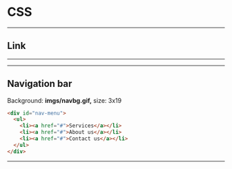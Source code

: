 # CSS

---

## Link

---

<!-- .slide: data-background-image="1-link.gif" -->

---

## Navigation bar

Background: **imgs/navbg.gif,** size: 3x19

```html
<div id="nav-menu">
  <ul>
    <li><a href="#">Services</a></li>
    <li><a href="#">About us</a></li>
    <li><a href="#">Contact us</a></li>
  </ul>
</div>
```

---

<!-- .slide: data-background-image="2-nav.gif" -->